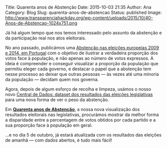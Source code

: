 Title: Quarenta anos de Abstenção
Date: 2015-10-03 21:35
Author: Ana
Category: Blog
Slug: quarenta-anos-de-abstencao
Status: published
Image: http://www.transparenciahackday.org/wp-content/uploads/2015/10/40-Anos-de-Abstencao-1024x751.png

Já há algum tempo que nos temos interessado pelo assunto da abstenção e da participação real nos atos eleitorais.

No ano passado, publicámos uma [Abstenção nas eleições europeias 2009 e 2014, em Portugal](http://www.transparenciahackday.org/2014/06/abstencao-nas-eleicoes-europeias-2009-e-2014-em-portugal/) com o objetivo de ilustrar a verdadeira proporção dos votos face à população, e não apenas ao número de votos expressos. A ideia é compreender e conseguir visualizar a proporção da população que permitiu eleger cada governo, e destacar o papel que a abstenção tem nesse processo ao deixar que outras pessoas — às vezes até uma minoria da população — decidam quem nos governa.

Agora, depois de algum esforço de recolha e limpeza, usámos o nosso novo [Central de Dados: dataset dos resultados das eleições legislativas](http://centraldedados.pt/eleicoes-legislativas) para uma nova forma de ver o peso da abstenção.

Em [**Quarenta anos de Abstenção**](https://transparenciahackday.github.io/40anosdeabstencao/), a nossa nova visualização dos resultados eleitorais nas legislativas, procurámos mostrar da melhor forma a disparidade entre a percentagem de votos obtidos por cada partido e a sua proporção face à população em geral.

…e no dia 5 de outubro, já estará atualizada com os resultados das eleições de amanhã — com dados abertos, é tudo mais fácil!
